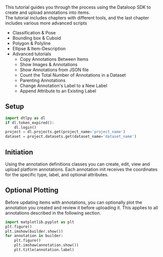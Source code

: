 This tutorial guides you through the process using the Dataloop SDK to create and upload annotations into items.  
The tutorial includes chapters with different tools, and the last chapter includes various more advanced scripts  
- Classification & Pose  
- Bounding box & Cuboid  
- Polygon & Polyline  
- Ellipse & Item-Description  
- Advanced tutorials  
    - Copy Annotations Between Items  
    - Show Images & Annotations  
    - Show Annotations from JSON file  
    - Count the Total Number of Annotations in a Dataset  
    - Parenting Annotations  
    - Change Annotation's Label to a New Label  
    - Append Attribute to an Existing Label  
  
## Setup  
  

```python
import dtlpy as dl
if dl.token_expired():
    dl.login()
project = dl.projects.get(project_name='project_name')
dataset = project.datasets.get(dataset_name='dataset_name')
```
## Initiation  
Using the annotation definitions classes you can create, edit, view and upload platform annotations. Each annotation init receives the coordinates for the specific type, label, and optional attributes.  
  
## Optional Plotting  
Before updating items with annotations, you can optionally plot the annotation you created and review it before uploading it. This applies to all annotations described in the following section.  
  

```python
import matplotlib.pyplot as plt
plt.figure()
plt.imshow(builder.show())
for annotation in builder:
    plt.figure()
    plt.imshow(annotation.show())
    plt.title(annotation.label)
```
